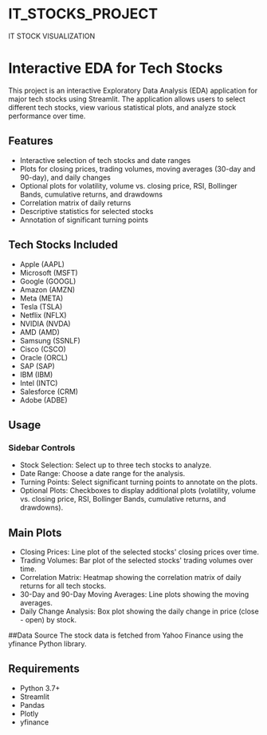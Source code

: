 # IT_STOCKS_PROJECT
IT STOCK VISUALIZATION
# Interactive EDA for Tech Stocks

This project is an interactive Exploratory Data Analysis (EDA) application for major tech stocks using Streamlit. The application allows users to select different tech stocks, view various statistical plots, and analyze stock performance over time.

## Features

- Interactive selection of tech stocks and date ranges
- Plots for closing prices, trading volumes, moving averages (30-day and 90-day), and daily changes
- Optional plots for volatility, volume vs. closing price, RSI, Bollinger Bands, cumulative returns, and drawdowns
- Correlation matrix of daily returns
- Descriptive statistics for selected stocks
- Annotation of significant turning points

## Tech Stocks Included

- Apple (AAPL)
- Microsoft (MSFT)
- Google (GOOGL)
- Amazon (AMZN)
- Meta (META)
- Tesla (TSLA)
- Netflix (NFLX)
- NVIDIA (NVDA)
- AMD (AMD)
- Samsung (SSNLF)
- Cisco (CSCO)
- Oracle (ORCL)
- SAP (SAP)
- IBM (IBM)
- Intel (INTC)
- Salesforce (CRM)
- Adobe (ADBE)

## Usage
### Sidebar Controls
- Stock Selection: Select up to three tech stocks to analyze.
- Date Range: Choose a date range for the analysis.
- Turning Points: Select significant turning points to annotate on the plots.
- Optional Plots: Checkboxes to display additional plots (volatility, volume vs. closing price, RSI, Bollinger Bands, cumulative returns, and drawdowns).

## Main Plots
- Closing Prices: Line plot of the selected stocks' closing prices over time.
- Trading Volumes: Bar plot of the selected stocks' trading volumes over time.
- Correlation Matrix: Heatmap showing the correlation matrix of daily returns for all tech stocks.
- 30-Day and 90-Day Moving Averages: Line plots showing the moving averages.
- Daily Change Analysis: Box plot showing the daily change in price (close - open) by stock.

##Data Source
The stock data is fetched from Yahoo Finance using the yfinance Python library.

## Requirements
- Python 3.7+
- Streamlit
- Pandas
- Plotly
- yfinance

  
